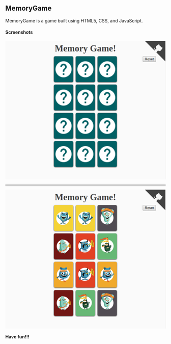 ## MemoryGame

MemoryGame is a game built using HTML5, CSS, and JavaScript. 


#### Screenshots

<p align="center">
  <img src="https://github.com/Dborah/MemoryGame/raw/master/img/screenshot1.jpg" alt="Tela inicial" />
</p>

<hr/>

<p align="center">
  <img src="https://github.com/Dborah/MemoryGame/raw/master/img/screenshot2.jpg" alt="Jogo finalizado"/>
</p>


__Have fun!!!__

